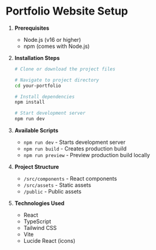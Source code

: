 # Portfolio Website Setup

1. **Prerequisites**
   - Node.js (v16 or higher)
   - npm (comes with Node.js)

2. **Installation Steps**
   ```bash
   # Clone or download the project files
   
   # Navigate to project directory
   cd your-portfolio
   
   # Install dependencies
   npm install
   
   # Start development server
   npm run dev
   ```

3. **Available Scripts**
   - `npm run dev` - Starts development server
   - `npm run build` - Creates production build
   - `npm run preview` - Preview production build locally

4. **Project Structure**
   - `/src/components` - React components
   - `/src/assets` - Static assets
   - `/public` - Public assets
   
5. **Technologies Used**
   - React
   - TypeScript
   - Tailwind CSS
   - Vite
   - Lucide React (icons)